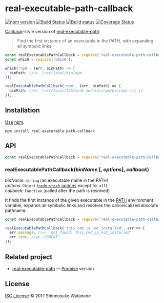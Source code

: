 # real-executable-path-callback

[![npm version](https://img.shields.io/npm/v/real-executable-path-callback.svg)](https://www.npmjs.com/package/real-executable-path-callback)
[![Build Status](https://travis-ci.org/shinnn/real-executable-path-callback.svg?branch=master)](https://travis-ci.org/shinnn/real-executable-path-callback)
[![Build status](https://ci.appveyor.com/api/projects/status/ap6060wrs8xlja88/branch/master?svg=true)](https://ci.appveyor.com/project/ShinnosukeWatanabe/real-executable-path-callback/branch/master)
[![Coverage Status](https://img.shields.io/coveralls/shinnn/real-executable-path-callback.svg)](https://coveralls.io/github/shinnn/real-executable-path-callback)

[Callback](http://thenodeway.io/posts/understanding-error-first-callbacks/)-style version of [real-executable-path]:

> Find the first instance of an executable in the PATH, with expanding all symbolic links

```javascript
const realExecutablePathCallback = require('real-executable-path-callback');
const which = require('which');

which('npm', (err, binPath) => {
  binPath; //=> '/usr/local/bin/npm'
});

realExecutablePathCallback('npm', (err, binPath) => {
  binPath; //=> '/usr/local/lib/node_modules/npm/bin/npm-cli.js'
});
```

## Installation

[Use](https://docs.npmjs.com/cli/install) [npm](https://docs.npmjs.com/getting-started/what-is-npm).

```
npm install real-executable-path-callback
```

## API

```javascript
const realExecutablePathCallback = require('real-executable-path-callback');
```

### realExecutablePathCallback(*binName* [, *options*], *callback*)

*binName*: `string` (an executable name in the PATH)  
*options*: `Object` ([`node-which` options](https://github.com/npm/node-which#options) except for `all`)  
*callback*: `Function` (called after the path is resolved)

It finds the first instance of the given executable in the [PATH](http://pubs.opengroup.org/onlinepubs/000095399/basedefs/xbd_chap08.html#tag_08_03) environment variable, expands all symbolic links and resolves the canonicalized absolute pathname.

```javascript
const realExecutablePathCallback = require('real-executable-path-callback');

realExecutablePathCallback('this_cmd_is_not_installed', err => {
  err.message; //=> 'not found: this_cmd_is_not_installed'
  err.code; //=> 'ENOENT'
});
```

## Related project

* [real-executable-path] — [Promise](https://promisesaplus.com/) version

## License

[ISC License](./LICENSE) © 2017 Shinnosuke Watanabe

[real-executable-path]: https://github.com/shinnn/real-executable-path
